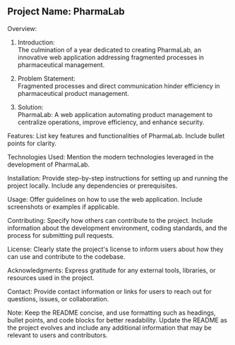 Project Name: PharmaLab
---
Overview:
1. Introduction: <br>
The culmination of a year dedicated to creating PharmaLab, an innovative web application addressing fragmented processes in pharmaceutical management.

2. Problem Statement: <br>
Fragmented processes and direct communication hinder efficiency in pharmaceutical product management.

3. Solution: <br>
PharmaLab: A web application automating product management to centralize operations, improve efficiency, and enhance security.

Features:
List key features and functionalities of PharmaLab. Include bullet points for clarity.

Technologies Used:
Mention the modern technologies leveraged in the development of PharmaLab.

Installation:
Provide step-by-step instructions for setting up and running the project locally. Include any dependencies or prerequisites.

Usage:
Offer guidelines on how to use the web application. Include screenshots or examples if applicable.

Contributing:
Specify how others can contribute to the project. Include information about the development environment, coding standards, and the process for submitting pull requests.

License:
Clearly state the project's license to inform users about how they can use and contribute to the codebase.

Acknowledgments:
Express gratitude for any external tools, libraries, or resources used in the project.

Contact:
Provide contact information or links for users to reach out for questions, issues, or collaboration.

Note:
Keep the README concise, and use formatting such as headings, bullet points, and code blocks for better readability. Update the README as the project evolves and include any additional information that may be relevant to users and contributors.
